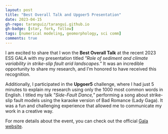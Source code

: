 ```yaml
---
layout: post
title: "Best Overall Talk and Upgoer5 Presentation"
date: 2023-04-15
gh-repo: taranguiz/tarangui.github.io
gh-badge: [star, fork, follow]
tags: [numerical modeling, geomorphology, sci comm]
comments: true
---
```


I am excited to share that I won the **Best Overall Talk** at the recent 2023 ESS GALA  with my presentation titled *"Role of sediment and climate variability in strike-slip fault arid landscapes."* It was an incredible opportunity to share my research, and I’m honored to have received this recognition.

Additionally, I participated in the **Upgoer5** challenge, where I had just 5 minutes to explain my research using only the 1000 most common words in English. I titled my talk *"Side-Fault Dance,"* performing a song about strike-slip fault models using the karaoke version of Bad Romance (Lady Gaga). It was a fun and challenging experience that allowed me to communicate my work in a creative way.

For more details about the event, you can check out the official [Gala website](https://sites.google.com/view/essgala/home).

